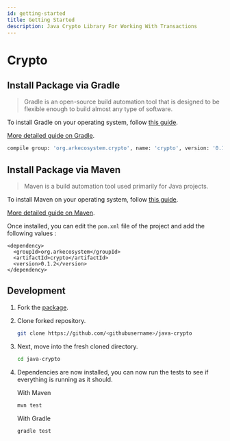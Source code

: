 ```yaml
---
id: getting-started
title: Getting Started
description: Java Crypto Library For Working With Transactions
---
```


# Crypto

## Install Package via Gradle

> Gradle is an open-source build automation tool that is designed to be flexible enough to build almost any type of software.

To install Gradle on your operating system, follow [this guide](https://gradle.org/install/).

[More detailed guide on Gradle](https://docs.gradle.org/current/userguide/getting_started.html).

```bash
compile group: 'org.arkecosystem.crypto', name: 'crypto', version: '0.1.2'
```

## Install Package via Maven

> Maven is a build automation tool used primarily for Java projects.

To install Maven on your operating system, follow [this guide](https://maven.apache.org/install.html).

[More detailed guide on Maven](https://maven.apache.org/guides/getting-started/maven-in-five-minutes.html).

Once installed, you can edit the `pom.xml` file of the project and add the following values :

```markup
<dependency>
  <groupId>org.arkecosystem</groupId>
  <artifactId>crypto</artifactId>
  <version>0.1.2</version>
</dependency>
```

## Development

1. Fork the [package](https://github.com/ARKEcosystem/java-crypto).
2. Clone forked repository.

   ```bash
   git clone https://github.com/<githubusername>/java-crypto
   ```

3. Next, move into the fresh cloned directory.

   ```bash
   cd java-crypto
   ```

4. Dependencies are now installed, you can now run the tests to see if everything is running as it should.  


   With Maven

   ```bash
   mvn test
   ```

   With Gradle

   ```bash
   gradle test
   ```


